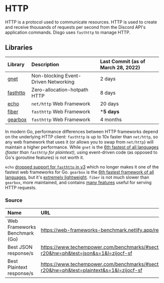 # HTTP

HTTP is a protocol used to communicate resources. HTTP is used to create and receive thousands of requests per second from the Discord API's application commands. Disgo uses `fasthttp` to manage HTTP.
 

## Libraries

| Library                                         | Description                          | Last Commit (as of March 28, 2022) |
| :---------------------------------------------- | :----------------------------------- | :--------------------------------- |
| [gnet](https://github.com/panjf2000/gnet)       | Non-blocking Event-Driven Networking | 2 days                             |
| [fasthttp](https://github.com/valyala/fasthttp) | Zero-allocation-hotpath HTTP         | 8 days                             |
| [echo](https://github.com/labstack/echo)        | `net/http` Web Framework             | 20 days                            |
| [fiber](https://github.com/gofiber/fiber)       | `fasthttp` Web Framework             | ***5 days**                        |
| [gearbox](https://github.com/gogearbox/gearbox) | `fasthttp` Web Framework             | 4 months                           |

In modern Go, performance differences between HTTP frameworks depend on the underlying HTTP client: `fasthttp` is up to 10x faster than `net/http`, so any web framework that uses it (or allows you to swap from `net/http`) will maintain a higher performance. While `gnet` is the [6th fastest of all languages](https://www.techempower.com/benchmarks/#section=data-r20&hw=ph&test=plaintext&s=1) _(faster than `fasthttp` for plaintext)_, using event-driven code (as opposed to Go's goroutine features) is not worth it.

`echo` [dropped support for `fasthttp` in v3](https://github.com/labstack/echo/issues/1617#issuecomment-771379610) which no longer makes it one of the fastest web frameworks for Go. `gearbox` is the [6th fastest framework of all languages](https://web-frameworks-benchmark.netlify.app/result), but it's [extremely lightweight](https://gogearbox.com/). `fiber` is not much slower than `gearbox`, more maintained, and contains [many features](https://docs.gofiber.io/) useful for serving HTTP requests.

### Source

| Name                          | URL                                                                                           | Date           |
| :---------------------------- | :-------------------------------------------------------------------------------------------- | :------------- |
| Web Frameworks Benchmark (Go) | https://web-frameworks-benchmark.netlify.app/result?l=go                                      | March 24, 2022 |
| Best JSON response/s          | https://www.techempower.com/benchmarks/#section=data-r20&hw=ph&test=json&s=1&l=zijocf-sf      | Feb 8, 2021    |
| Best Plaintext response/s     | https://www.techempower.com/benchmarks/#section=data-r20&hw=ph&test=plaintext&s=1&l=zijocf-sf | Feb 8, 2021    |

